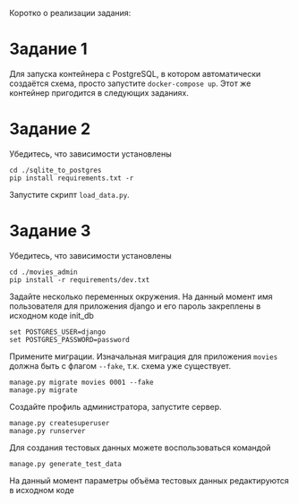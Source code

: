 Коротко о реализации задания:

# Задание 1
Для запуска контейнера с PostgreSQL, в котором автоматически создаётся схема, просто запустите 
```docker-compose up```. Этот же контейнер пригодится в следующих заданиях.

# Задание 2
Убедитесь, что зависимости установлены

```commandline
cd ./sqlite_to_postgres
pip install requirements.txt -r
```

Запустите скрипт `load_data.py`.

# Задание 3
Убедитесь, что зависимости установлены

```commandline
cd ./movies_admin
pip install -r requirements/dev.txt
```

Задайте несколько переменных окружения. На данный момент имя пользователя 
для приложения django и его пароль закреплены в исходном коде init_db
```commandline
set POSTGRES_USER=django
set POSTGRES_PASSWORD=password
```

Примените миграции. Изначальная миграция для приложения `movies` должна быть с флагом `--fake`,
т.к. схема уже существует.
```commandline
manage.py migrate movies 0001 --fake
manage.py migrate 
```
Создайте профиль администратора, запустите сервер.
```commandline
manage.py createsuperuser
manage.py runserver 
```
Для создания тестовых данных можете воспользоваться командой
```commandline
manage.py generate_test_data
```
На данный момент параметры объёма тестовых данных редактируются в исходном коде